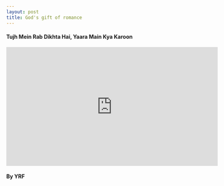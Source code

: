 ```yaml
---
layout: post
title: God's gift of romance
---
```


<h4>Tujh Mein Rab Dikhta Hai, Yaara Main Kya Karoon</h4>

<iframe width="560" height="315" src="https://www.youtube.com/embed/qoq8B8ThgEM?si=R9rUPrZNOB5ebxO4" title="YouTube video player" frameborder="0" allow="accelerometer; autoplay; clipboard-write; encrypted-media; gyroscope; picture-in-picture; web-share" referrerpolicy="strict-origin-when-cross-origin" allowfullscreen></iframe>

<h4>By YRF</h4>
